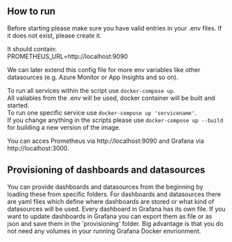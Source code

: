## How to run 
Before starting please make sure you have valid entries in your .env files. If it does not exist, please create it.

It should contain:  
PROMETHEUS_URL=http://localhost:9090  

We can later extend this config file for more env variables like other datasources (e.g. Azure Monitor or App Insights and so on).

To run all services within the script use `docker-compose up`.  
All valiables from the .env will be used, docker container will be built and started.  
To run one specific service use `docker-compose up 'servicename'`.  
If you change anything in the scripts please use `docker-compose up --build` for building a new version of the image.


You can acces Prometheus via http://localhost:9090 and Grafana via http://localhost:3000. 


## Provisioning of dashboards and datasources
You can provide dashboards and datasources from the beginning by loading these from specific folders. For dashboards and datasources there are yaml files which define where dashboards are stored or what kind of datasources will be used. Every dashboard in Grafana has its own file. If you want to update dashboards in Grafana you can export them as file or as json and save them in the 'provisioning' folder. Big advantage is that you do not need any volumes in your running Grafana Docker envrionment. 